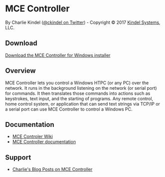 # MCE Controller

By Charlie Kindel ([@ckindel on Twitter](http://www.twitter.com/ckindel)) - Copyright © 2017 [Kindel Systems](http://www.kindel.com), LLC.

## Download

[Download the MCE Controller for Windows installer](https://tig.github.io/mcec/MCEContoller%20Setup.exe)

## Overview

MCE Controller lets you control a Windows HTPC (or any PC) over the network. It runs in the background listening on the network (or serial port) for commands. It then translates those commands into actions such as keystrokes, text input, and the starting of programs. Any remote control, home control system, or application that can send text strings via TCP/IP or a serial port can use MCE Controller to control a Windows PC.

## Documentation

* [MCE Controler Wiki](https://github.com/tig/mcec/wiki)
* [MCE Controller documentation](https://github.com/tig/mcec/wiki/Documentation)

## Support 

* [Charlie's Blog Posts on MCE Controller](http://ceklog.kindel.com/category/passions/homeautomation/mce-controller/)
